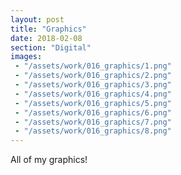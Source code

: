 ```yaml
---
layout: post
title: "Graphics"
date: 2018-02-08
section: "Digital"
images:
 - "/assets/work/016_graphics/1.png"
 - "/assets/work/016_graphics/2.png"
 - "/assets/work/016_graphics/3.png"
 - "/assets/work/016_graphics/4.png"
 - "/assets/work/016_graphics/5.png"
 - "/assets/work/016_graphics/6.png"
 - "/assets/work/016_graphics/7.png"
 - "/assets/work/016_graphics/8.png"
---
```


All of my graphics!
